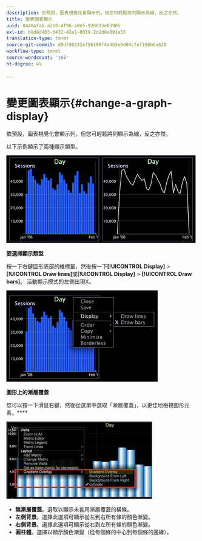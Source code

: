 ```yaml
---
description: 依預設，圖表視覺化會顯示列，但您可輕鬆將列顯示為線，反之亦然。
title: 變更圖表顯示
uuid: 8448afab-a2b0-4f96-a0e5-920013e83905
exl-id: b8d8d403-0432-42e1-8019-2d2d0a891e55
translation-type: tm+mt
source-git-commit: d9df90242ef96188f4e4b5e6d04cfef196b0a628
workflow-type: tm+mt
source-wordcount: '165'
ht-degree: 4%

---
```


# 變更圖表顯示{#change-a-graph-display}

依預設，圖表視覺化會顯示列，但您可輕鬆將列顯示為線，反之亦然。

以下示例顯示了兩種顯示類型。

![](assets/vis_Line_LinesAndBars.png)

**要選擇顯示類型**

按一下右鍵圖形底部的維標籤，然後按一下&#x200B;**[!UICONTROL Display]** > **[!UICONTROL Draw lines]**&#x200B;或&#x200B;**[!UICONTROL Display]** > **[!UICONTROL Draw bars]**。 活動顯示模式的左側出現X。

![](assets/mnu_Graph_Draw.png)

**圖形上的漸層覆蓋**

您可以按一下滑鼠右鍵，然後從選單中選取「漸層覆蓋」，以更佳地檢視圖形元素。****

![](assets/6_51_gradient_graph.png)

* **無漸層覆蓋**。選取以顯示未套用漸層覆蓋的橫條。
* **左側背景**。選擇此選項可顯示從左到右所有條的顏色漸變。
* **右側背景**。選擇此選項可顯示從右到左所有條的顏色漸變。
* **圓柱體**。選擇以顯示顏色漸變（從每個條的中心到每個條的邊緣）。
